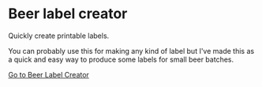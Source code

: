 Beer label creator
==================

Quickly create printable labels.

You can probably use this for making any kind of label but I've made this
as a quick and easy way to produce some labels for small beer batches.

[Go to Beer Label Creator](http://josteinaj.github.io/beer-label-creator/)


